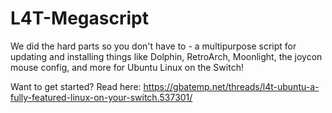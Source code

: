 # L4T-Megascript
We did the hard parts so you don't have to - a multipurpose script for updating and installing things like Dolphin, RetroArch, Moonlight, the joycon mouse config, and more for Ubuntu Linux on the Switch!

Want to get started? Read here:
https://gbatemp.net/threads/l4t-ubuntu-a-fully-featured-linux-on-your-switch.537301/
